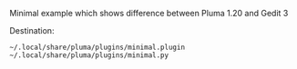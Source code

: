 Minimal example which shows difference between Pluma 1.20 and Gedit 3

Destination:

```
~/.local/share/pluma/plugins/minimal.plugin
~/.local/share/pluma/plugins/minimal.py
```
